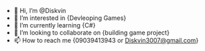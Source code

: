 - 👋 Hi, I’m @Diskvin
- 👀 I’m interested in {Devleoping Games} 
- 🌱 I’m currently learning {C#}
- 💞️ I’m looking to collaborate on {building game project}
- 📫 How to reach me {09039413943 or Diskvin3007@gmail.com}

<!---
Diskvin/Diskvin is a ✨ special ✨ repository because its `README.md` (this file) appears on your GitHub profile.
You can click the Preview link to take a look at your changes.
--->
